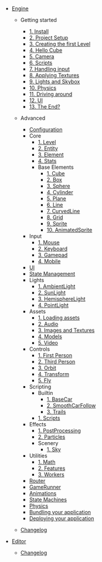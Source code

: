 - [Engine](/engine/)

  - Getting started
    - [1. Install](/engine/getting-started/installing-mage-engine.md "Installing Mage Engine")
    - [2. Project Setup](/engine/getting-started/setting-up-your-project.md "Setting up your project")
    - [3. Creating the first Level](/engine/getting-started/creating-first-level.md "Creating your first level")
    - [4. Hello Cube](/engine/getting-started/hello-cube.md "Hello Cube")
    - [5. Camera](/engine/getting-started/camera.md "Camera")
    - [6. Scripts](/engine/getting-started/scripts.md "Scripts")
    - [7. Handling input](/engine/getting-started/handling-input.md "Handling Input")
    - [8. Applying Textures](/engine/getting-started/applying-textures.md "Applying textures")
    - [9. Lights and Skybox](/engine/getting-started/lights_and_skybox.md "Lights and skybox")
    - [10. Physics](/engine/getting-started/physics.md "Physics")
    - [11. Driving around](/engine/getting-started/driving_around.md "Driving around")
    - [12. UI](/engine/getting-started/ui.md "UI")
    - [13. The End?](/engine/getting-started/the_end.md "The End")
  - Advanced

    - [Configuration](/engine/advanced/configuration.md)
    - Core
      - [1. Level](/engine/advanced/core/level.md)
      - [2. Entity](/engine/advanced/core/entity.md)
      - [3. Element](/engine/advanced/core/element.md)
      - [4. Stats](/engine/advanced/core/stats.md)
      - Base Elements
        - [1. Cube](/engine/advanced/core/base/cube.md)
        - [2. Box](/engine/advanced/core/base/box.md)
        - [3. Sphere](/engine/advanced/core/base/sphere.md)
        - [4. Cylinder](/engine/advanced/core/base/cylinder.md)
        - [5. Plane](/engine/advanced/core/base/plane.md)
        - [6. Line](/engine/advanced/core/base/line.md)
        - [7. CurvedLine](/engine/advanced/core/base/curvedline.md)
        - [8. Grid](/engine/advanced/core/base/grid.md)
        - [9. Sprite](/engine/advanced/core/base/sprite.md)
        - [10. AnimatedSprite](/engine/advanced/core/base/animatedsprite.md)
    - Input
      - [1. Mouse](/engine/advanced/input/mouse.md)
      - [2. Keyboard](/engine/advanced/input/keyboard.md)
      - [3. Gamepad](/engine/advanced/input/gamepad.md)
      - [4. Mobile](/engine/advanced/input/mobile.md)
    - [UI](/engine/advanced/ui.md)
    - [State Management](/engine/advanced/state_management.md)
    - Lights
      - [1. AmbientLight](/engine/advanced/lights/ambientlight.md)
      - [2. SunLight](/engine/advanced/lights/sunlight.md)
      - [3. HemisphereLight](/engine/advanced/lights/hemispherelight.md)
      - [4. PointLight](/engine/advanced/lights/pointlight.md)
    - Assets
      - [1. Loading assets](/engine/advanced/assets/loading.md)
      - [2. Audio](/engine/advanced/assets/audio.md)
      - [3. Images and Textures](/engine/advanced/assets/images_and_textures.md)
      - [4. Models](/engine/advanced/assets/models.md)
      - [5. Video](/engine/advanced/assets/video.md)
    - Controls
      - [1. First Person](/engine/advanced/controls/first.md)
      - [2. Third Person](/engine/advanced/controls/third.md)
      - [3. Orbit](/engine/advanced/controls/orbit.md)
      - [4. Transform](/engine/advanced/controls/transform.md)
      - [5. Fly](/engine/advanced/controls/fly.md)
    - Scripting
      - Builtin
        - [1. BaseCar](/engine/advanced/scripting/builtin/basecar.md)
        - [2. SmoothCarFollow](/engine/advanced/scripting/builtin/smoothcarfollow.md)
        - [3. Trails](/engine/advanced/scripting/builtin/trails.md)
      - [1. Scripts](/engine/advanced/scripting/scripts.md)
    - Effects
      - [1. PostProcessing](/engine/advanced/effects/postprocessing.md)
      - [2. Particles](/engine/advanced/effects/particles.md)
      - Scenery
        - [1. Sky](/engine/advanced/effects/scenery/sky.md)
    - Utilities
      - [1. Math](/engine/utilities/math.md)
      - [2. Features](/engine/utilities/features.md)
      - [3. Workers](/engine/utilities/workers.md)
    - [Router](/engine/advanced/router.md)
    - [GameRunner](/engine/advanced/gamerunner.md)
    - [Animations](/engine/advanced/animations.md)
    - [State Machines](/engine/advanced/state_machines.md)
    - [Physics](/engine/advanced/physics.md)
    - [Bundling your application](/engine/advanced/bundling.md "Bundling your application")
    - [Deploying your application](/engine/advanced/deploy.md "Deploying your application")

  - [Changelog](/engine/changelog.md)

- [Editor](/editor/)
  - [Changelog](/editor/changelog.md)
